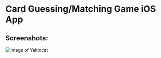 # Card Guessing/Matching Game iOS App

## Screenshots:

![Image of Yaktocat](https://octodex.github.com/images/yaktocat.png)

